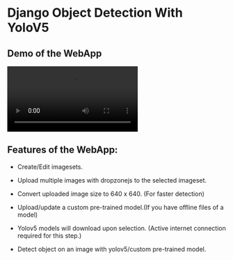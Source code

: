 # Django Object Detection With YoloV5

## Demo of the WebApp
<video src="https://github.com/CodingMantras/django-object-detection/blob/master/static/Django%20Objdetection.mov" controls="controls" style="max-width: 730px;">
</video>



## Features of the WebApp:
- Create/Edit imagesets.

- Upload multiple images with dropzonejs to the selected imageset.

- Convert uploaded image size to 640 x 640. (For faster detection)
 
- Upload/update a custom pre-trained model.(If you have offline files of a model)

- Yolov5 models will download upon selection. (Active internet connection required for this step.)

- Detect object on an image with yolov5/custom pre-trained model.
